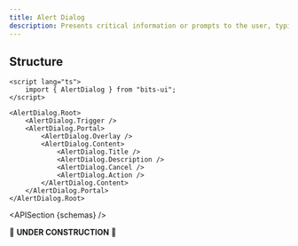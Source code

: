 ```yaml
---
title: Alert Dialog
description: Presents critical information or prompts to the user, typically requiring their attention or action.
---
```


<script>
	import { APISection } from '@/components'
	export let schemas;
</script>

## Structure

```svelte
<script lang="ts">
	import { AlertDialog } from "bits-ui";
</script>

<AlertDialog.Root>
	<AlertDialog.Trigger />
	<AlertDialog.Portal>
		<AlertDialog.Overlay />
		<AlertDialog.Content>
			<AlertDialog.Title />
			<AlertDialog.Description />
			<AlertDialog.Cancel />
			<AlertDialog.Action />
		</AlertDialog.Content>
	</AlertDialog.Portal>
</AlertDialog.Root>
```

<APISection {schemas} />

🚧 **UNDER CONSTRUCTION** 🚧
